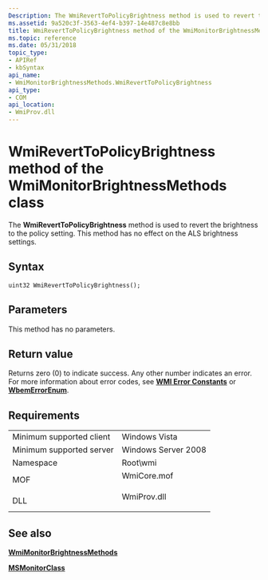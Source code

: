 ```yaml
---
Description: The WmiRevertToPolicyBrightness method is used to revert the brightness to the policy setting. This method has no effect on the ALS brightness settings.
ms.assetid: 9a520c3f-3563-4ef4-b397-14e487c8e8bb
title: WmiRevertToPolicyBrightness method of the WmiMonitorBrightnessMethods class
ms.topic: reference
ms.date: 05/31/2018
topic_type: 
- APIRef
- kbSyntax
api_name: 
- WmiMonitorBrightnessMethods.WmiRevertToPolicyBrightness
api_type: 
- COM
api_location: 
- WmiProv.dll
---
```


# WmiRevertToPolicyBrightness method of the WmiMonitorBrightnessMethods class

The **WmiRevertToPolicyBrightness** method is used to revert the brightness to the policy setting. This method has no effect on the ALS brightness settings.

## Syntax


```mof
uint32 WmiRevertToPolicyBrightness();
```



## Parameters

This method has no parameters.

## Return value

Returns zero (0) to indicate success. Any other number indicates an error. For more information about error codes, see [**WMI Error Constants**](https://docs.microsoft.com/windows/desktop/WmiSdk/wmi-error-constants) or [**WbemErrorEnum**](https://docs.microsoft.com/windows/desktop/api/wbemdisp/ne-wbemdisp-wbemerrorenum).

## Requirements



|                                     |                                                                                        |
|-------------------------------------|----------------------------------------------------------------------------------------|
| Minimum supported client<br/> | Windows Vista<br/>                                                               |
| Minimum supported server<br/> | Windows Server 2008<br/>                                                         |
| Namespace<br/>                | Root\\wmi<br/>                                                                   |
| MOF<br/>                      | <dl> <dt>WmiCore.mof</dt> </dl> |
| DLL<br/>                      | <dl> <dt>WmiProv.dll</dt> </dl> |



## See also

<dl> <dt>

[**WmiMonitorBrightnessMethods**](wmimonitorbrightnessmethods.md)
</dt> <dt>

[**MSMonitorClass**](msmonitorclass.md)
</dt> </dl>

 

 




